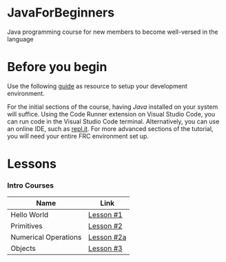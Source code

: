# JavaForBeginners
Java programming course for new members to become well-versed in the language

# Before you begin
Use the following [guide](https://docs.google.com/document/d/1gsHRuXv4nH3QgOnL0EUB5_rmLXk-JnR6QtYgkNwiXGk/edit?usp=sharing) as resource to setup your development environment.

For the initial sections of the course, having *Java* installed on your system will suffice. Using the Code Runner extension on Visual Studio Code, you can run code in the Visual Studio Code terminal. Alternatively, you can use an online IDE, such as [repl.it](https://repl.it/). For more advanced sections of the tutorial, you will need your entire FRC environment set up.

# Lessons

### Intro Courses
Name | Link
------------ | -------------
Hello World | [Lesson #1](https://github.com/frc6908/JavaForBeginners/blob/master/Lesson%201%20-%20Hello%20World/Lesson1HelloWorld.md)
Primitives | [Lesson #2](https://github.com/frc6908/JavaForBeginners/blob/master/Lesson%202%20-%20Primitives/Lesson2Primitives.md)
Numerical Operations | [Lesson #2a](https://github.com/frc6908/JavaForBeginners/blob/master/Lesson%202a%20-%20Numerical%20Operations/Lesson2aNumericalOperations.md)
Objects | [Lesson #3](https://github.com/frc6908/JavaForBeginners/blob/master/Lesson%203%20-%20Objects/Lesson3Objects.md)
